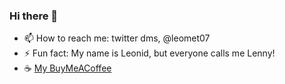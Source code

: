 ### Hi there 👋

<!--
**leomet07/leomet07** is a ✨ _special_ ✨ repository because its `README.md` (this file) appears on your GitHub profile.
-->


- 📫 How to reach me: twitter dms, @leomet07 
- ⚡ Fun fact: My name is Leonid, but everyone calls me Lenny!
- ☕ [My BuyMeACoffee](http://buymeacoffee.com/leomet07)
